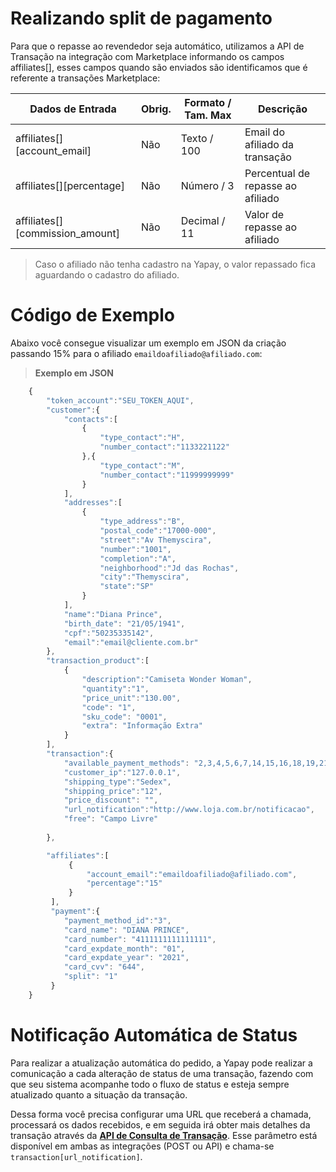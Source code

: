 # Realizando split de pagamento

Para que o repasse ao revendedor seja automático, utilizamos a API de Transação na integração com Marketplace informando os campos affiliates[], esses campos quando são enviados são identificamos que é referente a transações Marketplace:

| Dados de Entrada                      |  Obrig.  | Formato / Tam. Max   | Descrição                             |
|---------------------------------------|----------|----------------------|---------------------------------------|
|   affiliates[][account_email]         |   Não    | Texto / 100          | Email do afiliado da transação        |
|   affiliates[][percentage]            |   Não    | Número / 3           | Percentual de repasse ao afiliado     |
|   affiliates[][commission_amount]     |   Não    | Decimal / 11         | Valor de repasse ao afiliado          |


> Caso o afiliado não tenha cadastro na Yapay, o valor repassado fica aguardando o cadastro do afiliado.

# Código de Exemplo

Abaixo você consegue visualizar um exemplo em JSON da criação passando 15% para o afiliado `emaildoafiliado@afiliado.com`:


> **Exemplo em JSON**

```javascript
    {  
        "token_account":"SEU_TOKEN_AQUI",
        "customer":{  
            "contacts":[  
                {  
                    "type_contact":"H",
                    "number_contact":"1133221122"
                },{  
                    "type_contact":"M",
                    "number_contact":"11999999999"
                }         
            ],
            "addresses":[  
                {  
                    "type_address":"B",
                    "postal_code":"17000-000",
                    "street":"Av Themyscira",
                    "number":"1001",
                    "completion":"A",
                    "neighborhood":"Jd das Rochas",
                    "city":"Themyscira",
                    "state":"SP"
                }
            ],
            "name":"Diana Prince",
            "birth_date": "21/05/1941",
            "cpf":"50235335142",
            "email":"email@cliente.com.br"
        },
        "transaction_product":[  
            {  
                "description":"Camiseta Wonder Woman",
                "quantity":"1",
                "price_unit":"130.00",
                "code": "1",
                "sku_code": "0001",
                "extra": "Informação Extra"
            }
        ],
        "transaction":{  
            "available_payment_methods": "2,3,4,5,6,7,14,15,16,18,19,21,22,23",
            "customer_ip":"127.0.0.1",
            "shipping_type":"Sedex",
            "shipping_price":"12",
            "price_discount": "",
            "url_notification":"http://www.loja.com.br/notificacao",
            "free": "Campo Livre"      
            
        },

        "affiliates":[  
             {  
                 "account_email":"emaildoafiliado@afiliado.com",
                 "percentage":"15"
             }
         ],
         "payment":{  
            "payment_method_id":"3",
            "card_name": "DIANA PRINCE",
            "card_number": "4111111111111111",
            "card_expdate_month": "01",
            "card_expdate_year": "2021",
            "card_cvv": "644",
            "split": "1"
         }
    }

```


# Notificação Automática de Status

Para realizar a atualização automática do pedido, a Yapay pode realizar a comunicação a cada alteração de status de uma transação, fazendo com que seu sistema acompanhe todo o fluxo de status e esteja sempre atualizado quanto a situação da transação.

Dessa forma você precisa configurar uma URL que receberá a chamada, processará os dados recebidos, e em seguida irá obter mais detalhes da transação através da [**API de Consulta de Transação**](api-consultar-transacao.md). Esse parâmetro está disponível em ambas as integrações (POST ou API) e chama-se `transaction[url_notification]`.
